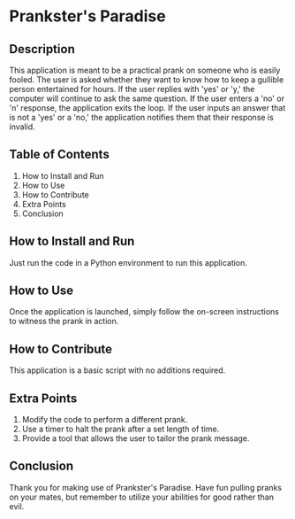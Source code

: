 # Prankster's Paradise
## Description
This application is meant to be a practical prank on someone who is easily fooled. The user is asked whether they want to know how to keep a gullible person entertained for hours. If the user replies with 'yes' or 'y,' the computer will continue to ask the same question. If the user enters a 'no' or 'n' response, the application exits the loop. If the user inputs an answer that is not a 'yes' or a 'no,' the application notifies them that their response is invalid.

## Table of Contents
1.	How to Install and Run
2.	How to Use
3.	How to Contribute
4.	Extra Points
5.	Conclusion


## How to Install and Run
Just run the code in a Python environment to run this application.

## How to Use
Once the application is launched, simply follow the on-screen instructions to witness the prank in action.

## How to Contribute
This application is a basic script with no additions required.

## Extra Points
1.	Modify the code to perform a different prank.
2.	Use a timer to halt the prank after a set length of time.
3.	Provide a tool that allows the user to tailor the prank message.


## Conclusion
Thank you for making use of Prankster's Paradise. Have fun pulling pranks on your mates, but remember to utilize your abilities for good rather than evil.
